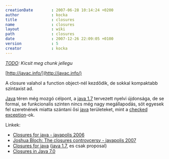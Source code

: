 ```yaml
---
creationDate        : 2007-06-28 10:14:24 +0200 
author              : kocka 
title               : closures 
name                : closures 
layout              : wiki 
path                : closures 
date                : 2007-12-26 22:09:05 +0100 
version             : 5 
creator             : kocka 
---
```

_[TODO](TODO.html): Kicsit meg chunk jellegu_

[http://javac.info/](http://javac.info/)

A closure valahol a function object-nél kezdődik, de sokkal kompaktabb szintaxist ad.

[Java](java.html) téren még mozgó célpont, a [java 1.7](java%201.7.html) tervezett nyelvi újdonsága, de se formai, se funkcionalis szinten nincs még nagy megállapodás, söt egyesek fel szeretnének miatta szántani ősi [java](java.html) területeket, mint a [checked exception](Missing.html)-ok.

Linkek: 

*   [Closures for java - javapolis 2006](http://www.bejug.org/confluenceBeJUG/display/PARLEYS/Closures+for+Java)
*   [Joshua Bloch: The closures controvcersy - javapolis 2007](http://www.parleys.com/display/PARLEYS/The+Closures+Controversy)
*   [Closures for java](http://www.oreillynet.com/onjava/blog/2006/08/will_we_have_closures_in_java.html) ([java 1.7](java%201.7.html), es csak proposal)
*   [Closures in Java 7.0](http://www.oreillynet.com/onjava/blog/2006/12/closures_in_java_70.html)


